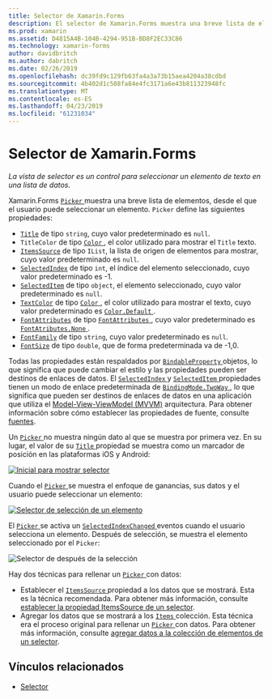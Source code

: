 ```yaml
---
title: Selector de Xamarin.Forms
description: El selector de Xamarin.Forms muestra una breve lista de elementos, desde el que el usuario puede seleccionar un elemento. En este artículo se explica cómo usar la clase del selector para seleccionar un elemento de texto de una lista de datos.
ms.prod: xamarin
ms.assetid: D4815A4B-104B-4294-951B-BD8F2EC33C86
ms.technology: xamarin-forms
author: davidbritch
ms.author: dabritch
ms.date: 02/26/2019
ms.openlocfilehash: dc39fd9c129fb63fa4a3a73b15aea4204a38cdbd
ms.sourcegitcommit: 4b402d1c508fa84e4fc3171a6e43b811323948fc
ms.translationtype: MT
ms.contentlocale: es-ES
ms.lasthandoff: 04/23/2019
ms.locfileid: "61231034"
---
```

# <a name="xamarinforms-picker"></a>Selector de Xamarin.Forms

_La vista de selector es un control para seleccionar un elemento de texto en una lista de datos._

Xamarin.Forms [ `Picker` ](xref:Xamarin.Forms.Picker) muestra una breve lista de elementos, desde el que el usuario puede seleccionar un elemento. `Picker` define las siguientes propiedades:

- [`Title`](xref:Xamarin.Forms.Picker.Title) de tipo `string`, cuyo valor predeterminado es `null`.
- `TitleColor` de tipo [ `Color` ](xref:Xamarin.Forms.Color), el color utilizado para mostrar el `Title` texto.
- [`ItemsSource`](xref:Xamarin.Forms.Picker.ItemsSource) de tipo `IList`, la lista de origen de elementos para mostrar, cuyo valor predeterminado es `null`.
- [`SelectedIndex`](xref:Xamarin.Forms.Picker.SelectedIndex) de tipo `int`, el índice del elemento seleccionado, cuyo valor predeterminado es -1.
- [`SelectedItem`](xref:Xamarin.Forms.Picker.SelectedItem) de tipo `object`, el elemento seleccionado, cuyo valor predeterminado es `null`.
- [`TextColor`](xref:Xamarin.Forms.Picker.TextColor) de tipo [ `Color` ](xref:Xamarin.Forms.Color), el color utilizado para mostrar el texto, cuyo valor predeterminado es [ `Color.Default` ](xref:Xamarin.Forms.Color.Default).
- [`FontAttributes`](xref:Xamarin.Forms.Picker.FontAttributes) de tipo [ `FontAttributes` ](xref:Xamarin.Forms.FontAttributes), cuyo valor predeterminado es [ `FontAtributes.None` ](xref:Xamarin.Forms.FontAttributes.None).
- [`FontFamily`](xref:Xamarin.Forms.Picker.FontFamily) de tipo `string`, cuyo valor predeterminado es `null`.
- [`FontSize`](xref:Xamarin.Forms.Picker.FontSize) de tipo `double`, que de forma predeterminada va de -1,0.

Todas las propiedades están respaldados por [ `BindableProperty` ](xref:Xamarin.Forms.BindableProperty) objetos, lo que significa que puede cambiar el estilo y las propiedades pueden ser destinos de enlaces de datos. El [ `SelectedIndex` ](xref:Xamarin.Forms.Picker.SelectedIndex) y [ `SelectedItem` ](xref:Xamarin.Forms.Picker.SelectedItem) propiedades tienen un modo de enlace predeterminada de [ `BindingMode.TwoWay` ](xref:Xamarin.Forms.BindingMode.TwoWay), lo que significa que pueden ser destinos de enlaces de datos en una aplicación que utiliza el [Model-View-ViewModel (MVVM)](~/xamarin-forms/enterprise-application-patterns/mvvm.md) arquitectura. Para obtener información sobre cómo establecer las propiedades de fuente, consulte [fuentes](~/xamarin-forms/user-interface/text/fonts.md).

Un [ `Picker` ](xref:Xamarin.Forms.Picker) no muestra ningún dato al que se muestra por primera vez. En su lugar, el valor de su [ `Title` ](xref:Xamarin.Forms.Picker.Title) propiedad se muestra como un marcador de posición en las plataformas iOS y Android:

[![](images/picker-initial.png "Inicial para mostrar selector")](images/picker-initial-large.png#lightbox "inicial para mostrar selector")

Cuando el [ `Picker` ](xref:Xamarin.Forms.Picker) se muestra el enfoque de ganancias, sus datos y el usuario puede seleccionar un elemento:

[![](images/picker-selection.png "Selector de selección de un elemento")](images/picker-selection-large.png#lightbox "selector de selección de un elemento")

El [ `Picker` ](xref:Xamarin.Forms.Picker) se activa un [ `SelectedIndexChanged` ](xref:Xamarin.Forms.Picker.SelectedIndexChanged) eventos cuando el usuario selecciona un elemento. Después de selección, se muestra el elemento seleccionado por el `Picker`:

![](images/picker-after-selection.png "Selector de después de la selección")

Hay dos técnicas para rellenar un [ `Picker` ](xref:Xamarin.Forms.Picker) con datos:

- Establecer el [ `ItemsSource` ](xref:Xamarin.Forms.Picker.ItemsSource) propiedad a los datos que se mostrará. Esta es la técnica recomendada. Para obtener más información, consulte [establecer la propiedad ItemsSource de un selector](populating-itemssource.md).
- Agregar los datos que se mostrará a los [ `Items` ](xref:Xamarin.Forms.Picker.Items) colección. Esta técnica era el proceso original para rellenar un [ `Picker` ](xref:Xamarin.Forms.Picker) con datos. Para obtener más información, consulte [agregar datos a la colección de elementos de un selector](populating-items.md).

## <a name="related-links"></a>Vínculos relacionados

- [Selector](xref:Xamarin.Forms.Picker)
